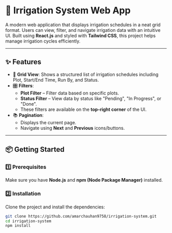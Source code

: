 # 🌱 Irrigation System Web App

A modern web application that displays irrigation schedules in a neat grid format. Users can view, filter, and navigate irrigation data with an intuitive UI. Built using **React.js** and styled with **Tailwind CSS**, this project helps manage irrigation cycles efficiently.

---

## ✨ Features

- 🌾 **Grid View**: Shows a structured list of irrigation schedules including Plot, Start/End Time, Run By, and Status.
- 🎛️ **Filters**:
  - **Plot Filter** – Filter data based on specific plots.
  - **Status Filter** – View data by status like "Pending", "In Progress", or "Done".
  - These filters are available on the **top-right corner** of the UI.
- 📚 **Pagination**:
  - Displays the current page.
  - Navigate using **Next** and **Previous** icons/buttons.

---

## 📦 Getting Started

### 1️⃣ Prerequisites

Make sure you have **Node.js** and **npm (Node Package Manager)** installed.

### 2️⃣ Installation

Clone the project and install the dependencies:

```bash
git clone https://github.com/amarchauhan9758/irrigation-system.git
cd irrigation-system
npm install
```
